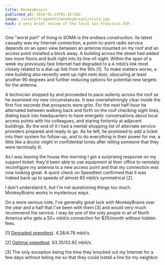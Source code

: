 ```yaml
---
title: MonkeyBrains
published_at: 2016-01-23T01:15:58Z
image: /assets/fragments/monkeybrains/vista.jpg
hook: A very brief review of the local San Francisco ISP.
---
```


One "worst part" of living in SOMA is the endless construction. Its latest
casualty was my Internet connection, a point-to-point radio service depends on
an open view between an antenna mounted on my roof and an access point
installed a block away. A building across the street had added two more floors
and built right into its line-of-sight. Within the span of a week my previously
fast Internet had degraded to a 4 mbit/s link most closely related to a dial-up
link from the 90s [1]. To make matters worse, a new building also recently went
up right next door, obscuring at least another 90 degrees and further reducing
options for potential new targets for the antenna.

A technician stopped by and proceeded to pace sullenly across the roof as he
examined my new circumstances. It was overwhelmingly clear inside the first
five seconds that prospects were grim. For the next half-hour he alternated
between walking back and forth on the roof checking sight lines, dialing back
into headquarters to have energetic conversations about local access points
with his colleagues, and staring forlornly at adjacent buildings. By the end of
it I had a mental shopping list of alternate service providers prepared and
ready to go. As he left, he promised to add a ticket into their system for
follow-up, and to do everything in their power for me, a little like a doctor
might in confidential tones after telling someone that they were terminally
ill.

As I was leaving the house this morning I got a surprising response on my
support ticket: they'd been able to use equipment at their office to remotely
reconfigure my antenna to a new access point and that my connection was now
looking great. A quick check on Speedtest confirmed that it was indeed back up
to speeds of almost 65 mbit/s symmetrical [2].

I don't understand it, but I'm not questioning things too much. MonkeyBrains
works in mysterious ways.

On a more serious note, I've generally great luck with MonkeyBrains over the
year and a half that I've been with them [3] and would very much recommend the
service. I may be one of the only people in all of North America who gets a 50+
mbit/s connection for $35/month without hidden fees.

[1] <a href="https://drop.brandur.org/monkey-brains-degraded.png">Degraded speedtest</a>. 4.28/4.78 mbit/s.

[2] <a href="https://drop.brandur.org/monkey-brains-optimal.png">Optimal speedtest</a>. 63.35/53.92 mbit/s.

[3] The only exception being the time they knocked out my Internet for a few
days without telling me so that they could install a line for my neighbor.
